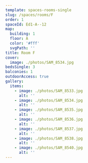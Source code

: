 ```yaml
---
template: spaces-rooms-single
slug: /spaces/rooms/F
order: 1
spaceId: Ed1-A--12
map: 
  building: 1
  floor: A
  color: '#fff'
  svgPath: ''
title: Room F
cover:
  image: ./photos/SAM_8534.jpg
bedsSingle: 3
balconies: 1
outdoorAccess: true
gallery:
  items:
    - image: ./photos/SAM_8533.jpg
      alt: ''
    - image: ./photos/SAM_8534.jpg
      alt: ''
    - image: ./photos/SAM_8535.jpg
      alt: ''
    - image: ./photos/SAM_8536.jpg
      alt: ''
    - image: ./photos/SAM_8537.jpg
      alt: ''
    - image: ./photos/SAM_8538.jpg
      alt: ''
    - image: ./photos/SAM_8540.jpg
      alt: ''
---
```

